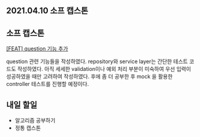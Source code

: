 ## 2021.04.10 소프 캡스톤

## 소프 캡스톤

[[FEAT] question 기능 추가](https://github.com/SKHUED-IN/skhuedin/pull/30)

question 관련 기능들을 작성하였다. repository와 service layer는 간단한 테스트 코드도 작성하였다. 아직 세세한 validation이나 예외 처리 부분이 미숙하여 우선 입력이 성공하였을 때만 고려하여 작성하였다. 후에 좀 더 공부한 후 mock 을 활용한 controller 테스트를 진행할 예정이다.

## 내일 할일
 - 알고리즘 공부하기
 - 정통 캡스톤